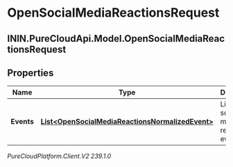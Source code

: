 # OpenSocialMediaReactionsRequest

## ININ.PureCloudApi.Model.OpenSocialMediaReactionsRequest

## Properties

|Name | Type | Description | Notes|
|------------ | ------------- | ------------- | -------------|
| **Events** | [**List&lt;OpenSocialMediaReactionsNormalizedEvent&gt;**](OpenSocialMediaReactionsNormalizedEvent) | List of open social media reaction events | |



_PureCloudPlatform.Client.V2 239.1.0_
